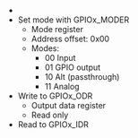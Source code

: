 - 
- Set mode with GPIOx_MODER
	- Mode register
	- Address offset: 0x00
	- Modes:
		- 00 Input
		- 01 GPIO output
		- 10 Alt (passthrough)
		- 11 Analog
- Write to GPIOx_ODR
	- Output data register
	- Read only
- Read to GPIOx_IDR
